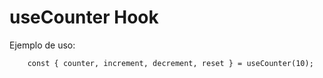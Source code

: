 # useCounter Hook

Ejemplo de uso:

```
    const { counter, increment, decrement, reset } = useCounter(10);
```